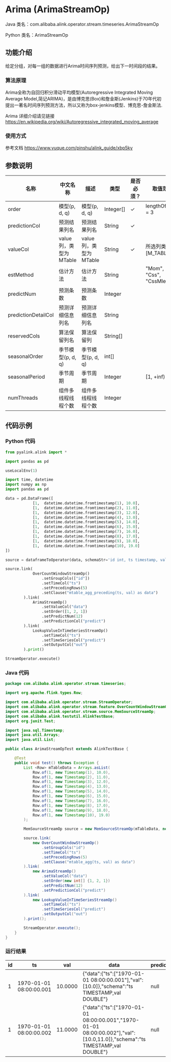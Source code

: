# Arima (ArimaStreamOp)
Java 类名：com.alibaba.alink.operator.stream.timeseries.ArimaStreamOp

Python 类名：ArimaStreamOp


## 功能介绍
给定分组，对每一组的数据进行Arima时间序列预测，给出下一时间段的结果。

### 算法原理

Arima全称为自回归积分滑动平均模型(Autoregressive Integrated Moving Average Model,简记ARIMA)，是由博克思(Box)和詹金斯(Jenkins)于70年代初提出一著名时间序列预测方法，所以又称为box-jenkins模型、博克思-詹金斯法.

Arima 详细介绍请见链接 https://en.wikipedia.org/wiki/Autoregressive_integrated_moving_average

### 使用方式

参考文档 https://www.yuque.com/pinshu/alink_guide/xbp5ky

## 参数说明

| 名称 | 中文名称 | 描述 | 类型 | 是否必须？ | 取值范围 | 默认值 |
| --- | --- | --- | --- | --- | --- | --- |
| order | 模型(p, d, q) | 模型(p, d, q) | Integer[] | ✓ | lengthOfArray = 3 |  |
| predictionCol | 预测结果列名 | 预测结果列名 | String | ✓ |  |  |
| valueCol | value列，类型为MTable | value列，类型为MTable | String | ✓ | 所选列类型为 [M_TABLE] |  |
| estMethod | 估计方法 | 估计方法 | String |  | "Mom", "Hr", "Css", "CssMle" | "CssMle" |
| predictNum | 预测条数 | 预测条数 | Integer |  |  | 1 |
| predictionDetailCol | 预测详细信息列名 | 预测详细信息列名 | String |  |  |  |
| reservedCols | 算法保留列名 | 算法保留列 | String[] |  |  | null |
| seasonalOrder | 季节模型(p, d, q) | 季节模型(p, d, q) | int[] |  |  | null |
| seasonalPeriod | 季节周期 | 季节周期 | Integer |  | [1, +inf) | 1 |
| numThreads | 组件多线程线程个数 | 组件多线程线程个数 | Integer |  |  | 1 |

## 代码示例
### Python 代码
```python
from pyalink.alink import *

import pandas as pd

useLocalEnv(1)

import time, datetime
import numpy as np
import pandas as pd

data = pd.DataFrame([
			[1,  datetime.datetime.fromtimestamp(1), 10.0],
			[1,  datetime.datetime.fromtimestamp(2), 11.0],
			[1,  datetime.datetime.fromtimestamp(3), 12.0],
			[1,  datetime.datetime.fromtimestamp(4), 13.0],
			[1,  datetime.datetime.fromtimestamp(5), 14.0],
			[1,  datetime.datetime.fromtimestamp(6), 15.0],
			[1,  datetime.datetime.fromtimestamp(7), 16.0],
			[1,  datetime.datetime.fromtimestamp(8), 17.0],
			[1,  datetime.datetime.fromtimestamp(9), 18.0],
			[1,  datetime.datetime.fromtimestamp(10), 19.0]
])

source = dataframeToOperator(data, schemaStr='id int, ts timestamp, val double', op_type='stream')

source.link(
			OverCountWindowStreamOp()
				.setGroupCols(["id"])
				.setTimeCol("ts")
				.setPrecedingRows(5)
				.setClause("mtable_agg_preceding(ts, val) as data")
		).link(
			ArimaStreamOp()
				.setValueCol("data")
				.setOrder([1, 2, 1])
				.setPredictNum(12)
				.setPredictionCol("predict")
		).link(
			LookupValueInTimeSeriesStreamOp()
				.setTimeCol("ts")
				.setTimeSeriesCol("predict")
				.setOutputCol("out")
		).print()

StreamOperator.execute()
```
### Java 代码
```java
package com.alibaba.alink.operator.stream.timeseries;

import org.apache.flink.types.Row;

import com.alibaba.alink.operator.stream.StreamOperator;
import com.alibaba.alink.operator.stream.feature.OverCountWindowStreamOp;
import com.alibaba.alink.operator.stream.source.MemSourceStreamOp;
import com.alibaba.alink.testutil.AlinkTestBase;
import org.junit.Test;

import java.sql.Timestamp;
import java.util.Arrays;
import java.util.List;

public class ArimaStreamOpTest extends AlinkTestBase {

	@Test
	public void test() throws Exception {
		List <Row> mTableData = Arrays.asList(
			Row.of(1, new Timestamp(1), 10.0),
			Row.of(1, new Timestamp(2), 11.0),
			Row.of(1, new Timestamp(3), 12.0),
			Row.of(1, new Timestamp(4), 13.0),
			Row.of(1, new Timestamp(5), 14.0),
			Row.of(1, new Timestamp(6), 15.0),
			Row.of(1, new Timestamp(7), 16.0),
			Row.of(1, new Timestamp(8), 17.0),
			Row.of(1, new Timestamp(9), 18.0),
			Row.of(1, new Timestamp(10), 19.0)
		);

		MemSourceStreamOp source = new MemSourceStreamOp(mTableData, new String[] {"id", "ts", "val"});

		source.link(
			new OverCountWindowStreamOp()
				.setGroupCols("id")
				.setTimeCol("ts")
				.setPrecedingRows(5)
				.setClause("mtable_agg(ts, val) as data")
		).link(
			new ArimaStreamOp()
				.setValueCol("data")
				.setOrder(new int[] {1, 2, 1})
				.setPredictNum(12)
				.setPredictionCol("predict")
		).link(
			new LookupValueInTimeSeriesStreamOp()
				.setTimeCol("ts")
				.setTimeSeriesCol("predict")
				.setOutputCol("out")
		).print();

		StreamOperator.execute();
	}
}
```

### 运行结果
id|ts|val|data|predict|out
---|---|---|----|-------|---
1|1970-01-01 08:00:00.001|10.0000|{"data":{"ts":["1970-01-01 08:00:00.001"],"val":[10.0]},"schema":"ts TIMESTAMP,val DOUBLE"}|null|null
1|1970-01-01 08:00:00.002|11.0000|{"data":{"ts":["1970-01-01 08:00:00.001","1970-01-01 08:00:00.002"],"val":[10.0,11.0]},"schema":"ts TIMESTAMP,val DOUBLE"}|null|null
